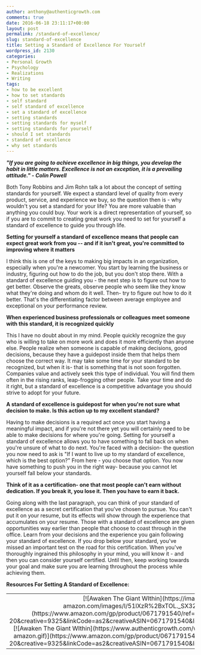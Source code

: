 ```yaml
---
author: anthony@authenticgrowth.com
comments: true
date: 2016-06-18 23:11:17+00:00
layout: post
permalink: /standard-of-excellence/
slug: standard-of-excellence
title: Setting a Standard of Excellence For Yourself
wordpress_id: 2130
categories:
- Personal Growth
- Psychology
- Realizations
- Writing
tags:
- how to be excellent
- how to set standards
- self standard
- self standard of excellence
- set a standard of excellence
- setting standards
- setting standards for myself
- setting standards for yourself
- should I set standards
- standard of excellence
- why set standards
---
```


_**"If you are going to achieve excellence in big things, you develop the habit in little matters. Excellence is not an exception, it is a prevailing attitude." - Colin Powell**_


Both Tony Robbins and Jim Rohn talk a lot about the concept of setting standards for yourself. We expect a standard level of quality from every product, service, and experience we buy, so the question then is - why wouldn't you set a standard for your life? You are more valuable than anything you could buy. Your work is a direct representation of yourself, so if you are to commit to creating great work you need to set for yourself a standard of excellence to guide you through life.


**Setting for yourself a standard of excellence means that people can expect great work from you -- and if it isn't great, you're committed to improving where it matters**


I think this is one of the keys to making big impacts in an organization, especially when you're a newcomer. You start by learning the business or industry, figuring out how to do the job, but you don't stop there. With a standard of excellence guiding you - the next step is to figure out how to get better. Observe the greats, observe people who seem like they know what they're doing and whom do it well. Then- try to figure out how to do it better. That's the differentiating factor between average employee and exceptional on your performance review.


**When experienced business professionals or colleagues meet someone with this standard, it is recognized quickly**


This I have no doubt about in my mind. People quickly recognize the guy who is willing to take on more work and does it more efficiently than anyone else. People realize when someone is capable of making decisions, good decisions, because they have a guidepost inside them that helps them choose the correct way. It may take some time for your standard to be recognized, but when it is- that is something that is not soon forgotten. Companies value and actively seek this type of individual. You will find them often in the rising ranks, leap-frogging other people. Take your time and do it right, but a standard of excellence is a competitive advantage you should strive to adopt for your future.


**A standard of excellence is guidepost for when you're not sure what decision to make. Is this action up to my excellent standard?**


Having to make decisions is a required act once you start having a meaningful impact, and if you're not there yet you will certainly need to be able to make decisions for where you're going. Setting for yourself a standard of excellence allows you to have something to fall back on when you're unsure of what to do next. You're faced with a decision- the question you now need to ask is "If I want to live up to my standard of excellence, which is the best option?" From here - you choose that option. You now have something to push you in the right way- because you cannot let yourself fall below your standards.


**Think of it as a certification- one that most people can't earn without dedication. If you break it, you lose it. Then you have to earn it back.**


Going along with the last paragraph, you can think of your standard of excellence as a secret certification that you've chosen to pursue. You can't put it on your resume, but its effects will show through the experience that accumulates on your resume. Those with a standard of excellence are given opportunities way earlier than people that choose to coast through in the office. Learn from your decisions and the experience you gain following your standard of excellence. If you drop below your standard, you've missed an important test on the road for this certification. When you've thoroughly ingrained this philosophy in your mind, you will know it - and then you can consider yourself certified. Until then, keep working towards your goal and make sure you are learning throughout the process while achieving them.


**Resources For Setting A Standard of Excellence:**
<table >
<tbody >
<tr align="center" >

<td >[![Awaken The Giant WIthin](https://images-na.ssl-images-amazon.com/images/I/51lXzR%2BxTOL._SX327_BO1,204,203,200_.jpg)](https://www.amazon.com/gp/product/0671791540/ref=as_li_qf_asin_il_tl?ie=UTF8&tag=rtbks-20&creative=9325&linkCode=as2&creativeASIN=0671791540&linkId=c98131b6fe05bcf74f6c9d7219f6b0f6)[![Awaken The Giant WIthin](https://www.authenticgrowth.com/wp-content/uploads/2014/08/buy-now-on-amazon.gif)](https://www.amazon.com/gp/product/0671791540/ref=as_li_qf_asin_il_tl?ie=UTF8&tag=rtbks-20&creative=9325&linkCode=as2&creativeASIN=0671791540&linkId=c98131b6fe05bcf74f6c9d7219f6b0f6)
</td>

<td >[![The 10X Rule](https://images-na.ssl-images-amazon.com/images/I/41AdzcAGBLL._SX329_BO1,204,203,200_.jpg)](https://www.amazon.com/gp/product/0470627603/ref=as_li_qf_asin_il_tl?ie=UTF8&tag=rtbks-20&creative=9325&linkCode=as2&creativeASIN=0470627603&linkId=98106d1c11ad7a3b14f92cf9b05d2fdf)[![The 10X Rule](https://www.authenticgrowth.com/wp-content/uploads/2014/08/buy-now-on-amazon.gif)](https://www.amazon.com/gp/product/0470627603/ref=as_li_qf_asin_il_tl?ie=UTF8&tag=rtbks-20&creative=9325&linkCode=as2&creativeASIN=0470627603&linkId=98106d1c11ad7a3b14f92cf9b05d2fdf)
</td>

<td >[![A Guide To The Good Life](https://images-na.ssl-images-amazon.com/images/I/41oP29YgLtL._SX355_BO1,204,203,200_.jpg)](https://www.amazon.com/gp/product/0195374614/ref=as_li_qf_asin_il_tl?ie=UTF8&tag=rtbks-20&creative=9325&linkCode=as2&creativeASIN=0195374614&linkId=1dfc84a7fdae60ee7535639fa85cc012)[![A Guide To The Good Life](https://www.authenticgrowth.com/wp-content/uploads/2014/08/buy-now-on-amazon.gif)](https://www.amazon.com/gp/product/0195374614/ref=as_li_qf_asin_il_tl?ie=UTF8&tag=rtbks-20&creative=9325&linkCode=as2&creativeASIN=0195374614&linkId=1dfc84a7fdae60ee7535639fa85cc012)
</td>
</tr>
</tbody>
</table>

